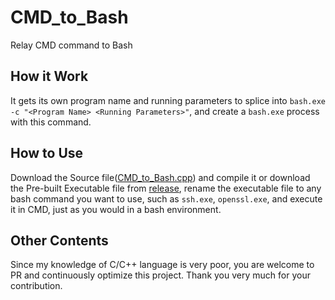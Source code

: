 # CMD_to_Bash
Relay CMD command to Bash
## How it Work
It gets its own program name and running parameters to splice into `bash.exe -c "<Program Name> <Running Parameters>"`, and create a `bash.exe` process with this command.
## How to Use
Download the Source file([CMD_to_Bash.cpp](https://github.com/fxzxmic/CMD_to_Bash/blob/main/CMD_to_Bash.cpp)) and compile it or download the Pre-built Executable file from [release](https://github.com/fxzxmic/CMD_to_Bash/releases/latest), rename the executable file to any bash command you want to use, such as `ssh.exe`, `openssl.exe`, and execute it in CMD, just as you would in a bash environment.
## Other Contents
Since my knowledge of C/C++ language is very poor, you are welcome to PR and continuously optimize this project. Thank you very much for your contribution.
